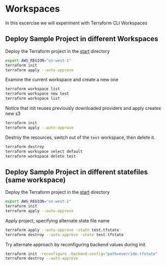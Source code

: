 # Workspaces

In this excercise we will experiment with Terraform CLI Workspaces

## Deploy Sample Project in different Workspaces

Deploy the Terraform project in the [start](./start/) directory

```bash
export AWS_REGION="us-west-1"
terraform init
terraform apply --auto-approve
```

Examine the current workspace and create a new one

```bash
terraform workspace list
terraform workspace new test
terraform workspace list
```

Notice that init reuses previously downloaded providers and apply creates new s3

```bash
terraform init
terraform apply --auto-approve
```

Destroy the resources, switch out of the `test` workspace, then delete it.

```bash
terraform destroy
terraform workspace select default
terraform workspace delete test
```

## Deploy Sample Project in different statefiles (same workspace)

Deploy the Terraform project in the [start](./start/) directory

```bash
export AWS_REGION="us-west-1"
terraform init
terraform apply --auto-approve
```

Apply project, specifying alternate state file name

```bash
terraform apply --auto-approve -state test.tfstate
terraform destroy --auto-approve -state test.tfstate
```

Try alternate approach by reconfiguring backend values during init

```bash
terraform init -reconfigure -backend-config="path=override.tfstate"
terraform destroy --auto-approve
```
